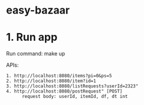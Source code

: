 # easy-bazaar
# 1. Run app
  Run command: make up
  
  APIs:
  
    1. http://localhost:8080/items?pi=0&ps=5
    2. http://localhost:8080/item?id=1
    3. http://localhost:8080/listRequests?userId=2323"
    4. http://localhost:8080/postRequest" [POST] 
          request body: userId, itemId, df, dt int
    
